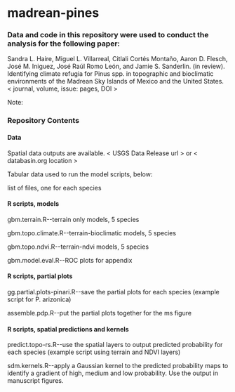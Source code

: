 # madrean-pines

### Data and code in this repository were used to conduct the analysis for the following paper:
Sandra L. Haire, Miguel L. Villarreal, Citlali Cortés Montaño, Aaron D. Flesch, José M. Iniguez, José Raúl Romo León, 
and Jamie S. Sanderlin. (in review). Identifying climate refugia for Pinus spp. in topographic and bioclimatic environments of the Madrean Sky Islands of Mexico and the United States. < journal, volume, issue: pages, DOI >

Note: 

### Repository Contents

#### Data

Spatial data outputs are available. < USGS Data Release url > or < databasin.org location >

Tabular data used to run the model scripts, below: 

list of files, one for each species


#### R scripts, models
gbm.terrain.R--terrain only models, 5 species

gbm.topo.climate.R--terrain-bioclimatic models, 5 species

gbm.topo.ndvi.R--terrain-ndvi models, 5 species

gbm.model.eval.R--ROC plots for appendix


#### R scripts, partial plots
gg.partial.plots-pinari.R--save the partial plots for each species (example script for P. arizonica)

assemble.pdp.R--put the partial plots together for the ms figure

#### R scripts, spatial predictions and kernels
predict.topo-rs.R--use the spatial layers to output predicted probability for each species (example script using terrain and NDVI layers) 

sdm.kernels.R--apply a Gaussian kernel to the predicted probability maps to identify a gradient of high, medium and low probability. Use the output in manuscript figures.


